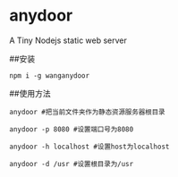 # anydoor
 A Tiny Nodejs static web server

 ##安装

```
npm i -g wanganydoor
```
 ##使用方法

 ```
 anydoor #把当前文件夹作为静态资源服务器根目录

 anydoor -p 8080 #设置端口号为8080

 anydoor -h localhost #设置host为localhost

 anydoor -d /usr #设置根目录为/usr
 ```


